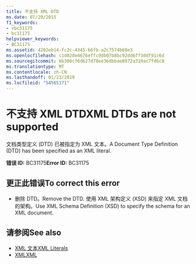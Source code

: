 ```yaml
---
title: 不支持 XML DTD
ms.date: 07/20/2015
f1_keywords:
- vbc31175
- bc31175
helpviewer_keywords:
- BC31175
ms.assetid: 4202eb14-fc2c-4345-b6fb-a2c7574b60e3
ms.openlocfilehash: c1d02de4676effc9db07b8bc92dd6ff3ddf91c6d
ms.sourcegitcommit: 6b308cf6d627d78ee36dbbae8972a310ac7fd6c8
ms.translationtype: MT
ms.contentlocale: zh-CN
ms.lasthandoff: 01/23/2019
ms.locfileid: "54565171"
---
```

# <a name="xml-dtds-are-not-supported"></a><span data-ttu-id="a304c-102">不支持 XML DTD</span><span class="sxs-lookup"><span data-stu-id="a304c-102">XML DTDs are not supported</span></span>
<span data-ttu-id="a304c-103">文档类型定义 (DTD) 已被指定为 XML 文本。</span><span class="sxs-lookup"><span data-stu-id="a304c-103">A Document Type Definition (DTD) has been specified as an XML literal.</span></span>  
  
 <span data-ttu-id="a304c-104">**错误 ID:** BC31175</span><span class="sxs-lookup"><span data-stu-id="a304c-104">**Error ID:** BC31175</span></span>  
  
## <a name="to-correct-this-error"></a><span data-ttu-id="a304c-105">更正此错误</span><span class="sxs-lookup"><span data-stu-id="a304c-105">To correct this error</span></span>  
  
-   <span data-ttu-id="a304c-106">删除 DTD。</span><span class="sxs-lookup"><span data-stu-id="a304c-106">Remove the DTD.</span></span> <span data-ttu-id="a304c-107">使用 XML 架构定义 (XSD) 来指定 XML 文档的架构。</span><span class="sxs-lookup"><span data-stu-id="a304c-107">Use XML Schema Definition (XSD) to specify the schema for an XML document.</span></span>  
  
## <a name="see-also"></a><span data-ttu-id="a304c-108">请参阅</span><span class="sxs-lookup"><span data-stu-id="a304c-108">See also</span></span>
- [<span data-ttu-id="a304c-109">XML 文本</span><span class="sxs-lookup"><span data-stu-id="a304c-109">XML Literals</span></span>](../../visual-basic/language-reference/xml-literals/index.md)
- [<span data-ttu-id="a304c-110">XML</span><span class="sxs-lookup"><span data-stu-id="a304c-110">XML</span></span>](../../visual-basic/programming-guide/language-features/xml/index.md)
